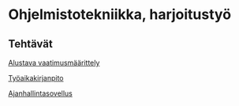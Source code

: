 # Ohjelmistotekniikka, harjoitustyö

## Tehtävät

[Alustava vaatimusmäärittely](https://github.com/mateppon/ot-harjoitustyo/blob/master/dokumentaatio/vaatimusmaarittelu.md)

[Työaikakirjanpito](https://github.com/mateppon/ot-harjoitustyo/blob/master/dokumentaatio/tyoaikakirjanpito.md)

[Ajanhallintasovellus](https://github.com/mateppon/ot-harjoitustyo/tree/master/TimeManagementApp)

